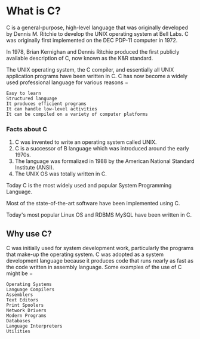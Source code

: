 # What is C?

C is a general-purpose, high-level language that was originally developed by Dennis M. Ritchie to develop the UNIX operating system at Bell Labs. C was originally first implemented on the DEC PDP-11 computer in 1972.

In 1978, Brian Kernighan and Dennis Ritchie produced the first publicly available description of C, now known as the K&R standard.

The UNIX operating system, the C compiler, and essentially all UNIX application programs have been written in C. C has now become a widely used professional language for various reasons −
```
Easy to learn
Structured language
It produces efficient programs
It can handle low-level activities
It can be compiled on a variety of computer platforms
```

### Facts about C
1. C was invented to write an operating system called UNIX.
2. C is a successor of B language which was introduced around the early 1970s.
3. The language was formalized in 1988 by the American National Standard Institute (ANSI).
4. The UNIX OS was totally written in C.

Today C is the most widely used and popular System Programming Language.

Most of the state-of-the-art software have been implemented using C.

Today's most popular Linux OS and RDBMS MySQL have been written in C.

## Why use C?

C was initially used for system development work, particularly the programs that make-up the operating system. C was adopted as a system development language because it produces code that runs nearly as fast as the code written in assembly language. Some examples of the use of C might be −
```
Operating Systems
Language Compilers
Assemblers
Text Editors
Print Spoolers
Network Drivers
Modern Programs
Databases
Language Interpreters
Utilities
```

